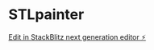 # STLpainter

[Edit in StackBlitz next generation editor ⚡️](https://stackblitz.com/~/github.com/GoDjMike/STLpainter)
